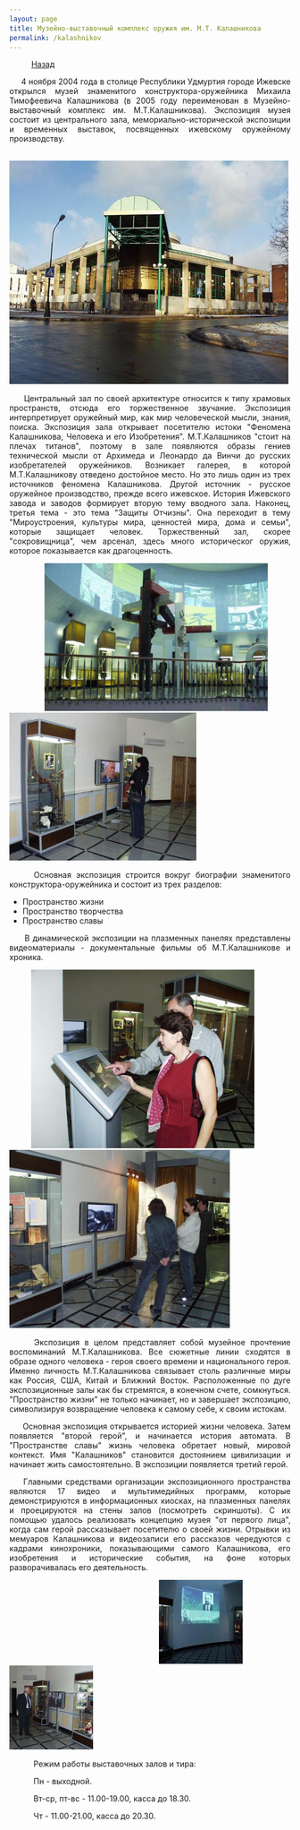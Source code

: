 ```yaml
---
layout: page
title: Музейно-выставочный комплекс оружия им. М.Т. Калашникова
permalink: /kalashnikov
---
```



&nbsp;&nbsp;&nbsp;&nbsp;&nbsp;&nbsp;&nbsp;&nbsp;&nbsp;&nbsp;[Назад](/kulturniiturism)

<p style="text-align:  justify;">
&nbsp;&nbsp;&nbsp;&nbsp;&nbsp;4 ноября 2004 года в столице Республики Удмуртия городе Ижевске открылся музей знаменитого 
конструктора-оружейника Михаила Тимофеевича Калашникова (в 2005 году переименован в Музейно-выставочный комплекс им. М.Т.Калашникова). Экспозиция музея состоит из центрального зала, мемориально-исторической экспозиции и временных выставок, посвященных ижевскому оружейному производству.
</p>

&nbsp;&nbsp;&nbsp;&nbsp;&nbsp;&nbsp;&nbsp;&nbsp;&nbsp;&nbsp;&nbsp;&nbsp;&nbsp;&nbsp;&nbsp;&nbsp;&nbsp;&nbsp;&nbsp;&nbsp;&nbsp;&nbsp;&nbsp;&nbsp;&nbsp;&nbsp;&nbsp;&nbsp;&nbsp;&nbsp;&nbsp;&nbsp;&nbsp;&nbsp;&nbsp;&nbsp;&nbsp;&nbsp;&nbsp;&nbsp;&nbsp;&nbsp;&nbsp;&nbsp;![музей](/images/museum.jpg)

<p style="text-align:  justify;">
&nbsp;&nbsp;&nbsp;&nbsp;&nbsp;Центральный зал по своей архитектуре относится к типу храмовых пространств, отсюда его торжественное звучание. Экспозиция интерпретирует оружейный мир, как мир человеческой мысли, знания, поиска. Экспозиция зала открывает посетителю истоки "Феномена Калашникова, Человека и его Изобретения". М.Т.Калашников "стоит на плечах титанов", поэтому в зале появляются образы гениев технической мысли от Архимеда и Леонардо да Винчи до русских изобретателей оружейников. Возникает галерея, в которой М.Т.Калашникову отведено достойное место. Но это лишь один из трех источников феномена Калашникова. Другой источник - русское оружейное производство, прежде всего ижевское. История Ижевского завода и заводов формирует вторую тему вводного зала. Наконец, третья тема - это тема "Защиты Отчизны". Она переходит в тему "Мироустроения, культуры мира, ценностей мира, дома и семьи", которые защищает человек. Торжественный зал, скорее "сокровищница", чем арсенал, здесь много историческог оружия, которое показывается как драгоценность.
</p>

&nbsp;&nbsp;&nbsp;&nbsp;&nbsp;&nbsp;&nbsp;&nbsp;&nbsp;&nbsp;&nbsp;&nbsp;&nbsp;&nbsp;&nbsp;&nbsp;<img src="/images/tsentralnii_zal.jpg" alt="центральный зал" width="400"/>&nbsp;&nbsp; <img src="/images/tsentralnii_zal_2.jpg" alt="центральный зал 2" width="335"/>

<p style="text-align:  justify;">
&nbsp;&nbsp;&nbsp;&nbsp;&nbsp;Основная экспозиция строится вокруг биографии знаменитого конструктора-оружейника и состоит из трех разделов:

- Пространство жизни
- Пространство творчества
- Пространство славы
</p>
<p style="text-align:  justify;">
&nbsp;&nbsp;&nbsp;&nbsp;&nbsp;В динамической экспозиции на плазменных панелях представлены видеоматериалы - документальные фильмы об М.Т.Калашникове и хроника.
</p>

&nbsp;&nbsp;&nbsp;&nbsp;&nbsp;&nbsp;&nbsp;&nbsp;&nbsp;&nbsp;<img src="/images/ekrani.jpg" alt="панель" width="400"/>&nbsp;&nbsp; <img src="/images/ekrani_2.jpg" alt="панель 2" width="395"/> 

<p style="text-align:  justify;">
&nbsp;&nbsp;&nbsp;&nbsp;&nbsp;Экспозиция в целом представляет собой музейное прочтение воспоминаний М.Т.Калашникова. Все сюжетные линии сходятся в образе одного человека - героя своего времени и национального героя. Именно личность М.Т.Калашникова связывает столь различные миры как Россия, США, Китай и Ближний Восток. Расположенные по дуге экспозиционные залы как бы стремятся, в конечном счете, сомкнуться. "Пространство жизни" не только начинает, но и завершает экспозицию, символизируя возвращение человека к самому себе, к своим истокам.
</p>
<p style="text-align:  justify;">
&nbsp;&nbsp;&nbsp;&nbsp;&nbsp;Основная экспозиция открывается историей жизни человека. Затем появляется "второй герой", и начинается история автомата. В "Пространстве славы" жизнь человека обретает новый, мировой контекст. Имя "Калашников" становится достоянием цивилизации и начинает жить самостоятельно. В экспозиции появляется третий герой.
</p>
<p style="text-align:  justify;">
&nbsp;&nbsp;&nbsp;&nbsp;Главными средствами организации экспозиционного пространства являются 17 видео и мультимедийных программ, которые демонстрируются в информационных киосках, на плазменных панелях и проецируются на стены залов (посмотреть скриншоты). С их помощью удалось реализовать концепцию музея "от первого лица", когда сам герой рассказывает посетителю о своей жизни. Отрывки из мемуаров Калашникова и видеозаписи его рассказов чередуются с кадрами кинохроники, показывающими самого Калашникова, его изобретения и исторические события, на фоне которых разворачивалась его деятельность.
</p>

&nbsp;&nbsp;&nbsp;&nbsp;&nbsp;&nbsp;&nbsp;&nbsp;&nbsp;&nbsp;&nbsp;&nbsp;&nbsp;&nbsp;&nbsp;&nbsp;&nbsp;&nbsp;&nbsp;&nbsp;&nbsp;&nbsp;&nbsp;&nbsp;&nbsp;&nbsp;&nbsp;&nbsp;&nbsp;&nbsp;&nbsp;&nbsp;&nbsp;&nbsp;&nbsp;&nbsp;&nbsp;&nbsp;&nbsp;&nbsp;&nbsp;&nbsp;&nbsp;&nbsp;&nbsp;&nbsp;&nbsp;&nbsp;&nbsp;&nbsp;&nbsp;&nbsp;&nbsp;&nbsp;&nbsp;&nbsp;&nbsp;&nbsp;&nbsp;&nbsp;&nbsp;&nbsp;&nbsp;&nbsp;&nbsp;&nbsp;&nbsp;&nbsp;<img src="/images/multymedia.jpg" alt="мультимедия" width="150"/>&nbsp;&nbsp; ![мультимедиа 2](/images/multimedia_2.jpg) 


<p style="text-align:  justify;">&nbsp;&nbsp;&nbsp;&nbsp;&nbsp;&nbsp;&nbsp;&nbsp;&nbsp;&nbsp;&nbsp;Режим работы выставочных залов и тира:</p>
<p style="text-align:  justify;">&nbsp;&nbsp;&nbsp;&nbsp;&nbsp;&nbsp;&nbsp;&nbsp;&nbsp;&nbsp;&nbsp;Пн - выходной.</p>
<p style="text-align:  justify;">&nbsp;&nbsp;&nbsp;&nbsp;&nbsp;&nbsp;&nbsp;&nbsp;&nbsp;&nbsp;&nbsp;Вт-ср, пт-вс - 11.00-19.00, касса до 18.30.</p>
<p style="text-align:  justify;">&nbsp;&nbsp;&nbsp;&nbsp;&nbsp;&nbsp;&nbsp;&nbsp;&nbsp;&nbsp;&nbsp;Чт - 11.00-21.00, касса до 20.30.</p>
